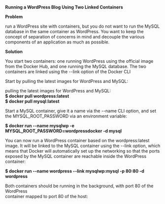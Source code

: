 <p><strong>Running a WordPress Blog Using Two Linked Containers</strong></p>
<p><strong>Problem</strong></p>
<p>run a WordPress site with containers, but you do not want to run the MySQL database in the same container as WordPress. You want to keep the concept of separation of concerns in mind and decouple the various components of an application as much as possible.</p>
<p><strong>Solution</strong></p>
<p>You start two containers: one running WordPress using the official image from the Docker Hub, and one running the MySQL database. The two containers are linked using the --link option of the Docker CLI</p>
<p>Start by pulling the latest images for WordPress and MySQL:</p>
<p>pulling the latest images for WordPress and MySQL:<br /><strong>$ docker pull wordpress:latest</strong><br /><strong>$ docker pull mysql:latest</strong></p>
<p>Start a MySQL container, give it a name via the --name CLI option, and set the MYSQL_ROOT_PASSWORD via an environment variable:</p>
<p><strong>$ docker run --name mysqlwp -e MYSQL_ROOT_PASSWORD=wordpressdocker -d mysql</strong></p>
<p>You can now run a WordPress container based on the wordpress:latest image. It will be linked to the MySQL container using the --link option, which means that Docker will automatically set up the networking so that the ports exposed by the MySQL container are reachable inside the WordPress container:</p>
<p><strong>$ docker run --name wordpress --link mysqlwp:mysql -p 80:80 -d wordpress</strong></p>
<p>Both containers should be running in the background, with port 80 of the WordPress<br />container mapped to port 80 of the host:</p>
